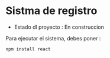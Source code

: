 <h1> Sistma de registro </h1> 

- Estado dl proyecto : En construccion 

Para ejecutar el sistema, debes poner :    

```npm install react```
